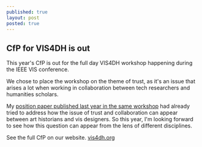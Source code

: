 ```yaml
---
published: true
layout: post
posted: true
---
```

## CfP for VIS4DH is out


This year's CfP is out for the full day VIS4DH workshop happening during the IEEE VIS conference.
 
We chose to place the workshop on the theme of trust, as it's an issue that arises a lot when working in collaboration between tech researchers and humanities scholars.
 
My [position paper published last year in the same workshop](https://projectcornelia.be/download/When%20the%20Tech%20Kids%20are%20Running%20Too%20Fast%20%20Data%20Visualisation%20Through%20the%20Lens%20of%20Art%20History%20Research%20(7).pdf) had already tried to address how the issue of trust and collaboration can appear between art historians and vis designers. So this year, I'm looking forward to see how this question can appear from the lens of different disciplines.  

See the full CfP on our website. [vis4dh.org](vis4dh.org)

